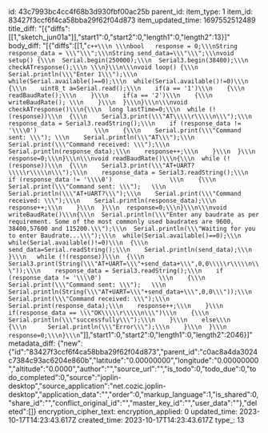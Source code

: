 id: 43c7993bc4cc4f68b3d930fbf00ac25b
parent_id: 
item_type: 1
item_id: 83427f3ccf6f4ca58bba29f62f04d873
item_updated_time: 1697552512489
title_diff: "[{\"diffs\":[[1,\"sketch_jun01a\"]],\"start1\":0,\"start2\":0,\"length1\":0,\"length2\":13}]"
body_diff: "[{\"diffs\":[[1,\"````c++\\\n \\\nbool   response = 0;\\\nString response_data = \\\"\\\";\\\nString send_data=\\\"\\\";\\\nvoid setup() {\\\n  Serial.begin(250000);\\\n  Serial3.begin(38400);\\\n  checkATresponse();\\\n \\\n}\\\n\\\nvoid loop() {\\\n  Serial.println(\\\"Enter 1\\\");\\\n  while(Serial.available()==0);\\\n  while(Serial.available()!=0)\\\n  {\\\n    uint8_t a=Serial.read();\\\n    if(a == '1')\\\n    {\\\n      readBaudRate();\\\n    }\\\n    if(a == '2')\\\n    {\\\n      writeBaudRate(); \\\n    }\\\n  }\\\n}\\\n\\\nvoid checkATresponse()\\\n{\\\n  long lastTime=0;\\\n  while (!(response))\\\n  {\\\n    Serial3.print(\\\"AT\\\\\r\\\\\n\\\");\\\n    response_data = Serial3.readString();\\\n    if (response_data != '\\\\0')                \\\n    {\\\n    Serial.print(\\\"Command sent: \\\"); \\\n    Serial.println(\\\"AT\\\");\\\n    Serial.print(\\\"Command received: \\\");\\\n    Serial.println(response_data);\\\n    response++;\\\n    }\\\n  }\\\n  response=0;\\\n}\\\n\\\nvoid readBaudRate()\\\n{\\\n  while (!(response))\\\n  {\\\n    Serial3.print(\\\"AT+UART?\\\\\r\\\\\n\\\");\\\n    response_data = Serial3.readString();\\\n    if (response_data != '\\\\0')                \\\n    {\\\n    Serial.print(\\\"Command sent: \\\");   \\\n    Serial.println(\\\"AT+UART?\\\");\\\n    Serial.print(\\\"Command received: \\\");\\\n    Serial.println(response_data);\\\n    response++;\\\n    }\\\n  }\\\n  response=0;\\\n}\\\n\\\nvoid writeBaudRate()\\\n{\\\n  Serial.println(\\\"Enter any baudrate as per requirement. Some of the most commonly used baudrates are 9600, 38400,57600 and 115200.\\\");\\\n  Serial.println(\\\"Waiting for you to enter Baudrate...\\\");\\\n  while(Serial.available()==0);\\\n  while(Serial.available()!=0)\\\n  {\\\n    send_data=Serial.readString();\\\n    Serial.println(send_data);\\\n  }\\\n   while (!(response))\\\n  {\\\n    Serial3.print(String(\\\"AT+UART=\\\"+send_data+\\\",0,0\\\\\r\\\\\n\\\"));\\\n    response_data = Serial3.readString();\\\n    if (response_data != '\\\\0')                \\\n    {\\\n    Serial.print(\\\"Command sent: \\\");   \\\n    Serial.println(String(\\\"AT+UART=\\\"+send_data+\\\",0,0\\\"));\\\n    Serial.print(\\\"Command received: \\\");\\\n    Serial.print(response_data);\\\n    response++;\\\n    }\\\n    if(response_data == \\\"OK\\\\\r\\\\\n\\\")\\\n    {\\\n      Serial.println(\\\"successfully\\\");\\\n    }\\\n    else\\\n    {\\\n      Serial.println(\\\"Error\\\");\\\n    }\\\n  }\\\n  response=0;\\\n}\\\n````\"]],\"start1\":0,\"start2\":0,\"length1\":0,\"length2\":2046}]"
metadata_diff: {"new":{"id":"83427f3ccf6f4ca58bba29f62f04d873","parent_id":"c0ac8a4da3024c7384c93ac6204e860b","latitude":"0.00000000","longitude":"0.00000000","altitude":"0.0000","author":"","source_url":"","is_todo":0,"todo_due":0,"todo_completed":0,"source":"joplin-desktop","source_application":"net.cozic.joplin-desktop","application_data":"","order":0,"markup_language":1,"is_shared":0,"share_id":"","conflict_original_id":"","master_key_id":"","user_data":""},"deleted":[]}
encryption_cipher_text: 
encryption_applied: 0
updated_time: 2023-10-17T14:23:43.617Z
created_time: 2023-10-17T14:23:43.617Z
type_: 13
